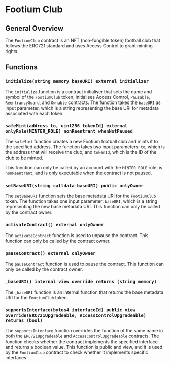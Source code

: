 # Footium Club

## General Overview

The `FootiumClub` contract is an NFT (non-fungible token) football club that
follows the ERC721 standard and uses Access Control to grant minting rights.

## Functions

### `initialize(string memory baseURI) external initializer`

The `initialize` function is a contract initialiser that sets the name and symbol
of the `FootiumClub` token, initialises Access Control, `Pausable`, `ReentrancyGuard`,
and `Ownable` contracts. The function takes the `baseURI` as input parameter,
which is a string representing the base URI for metadata associated with each
token.

### `safeMint(address to, uint256 tokenId) external onlyRole(MINTER_ROLE) nonReentrant whenNotPaused`

The `safeMint` function creates a new Footium football club and mints it to the
specified address. The function takes two input parameters: `to`, which is the
address that will receive the club, and `tokenId`, which is the ID of the club
to be minted.

This function can only be called by an account with the `MINTER_ROLE` role, is
`nonReentrant`, and is only executable when the contract is not paused.

### `setBaseURI(string calldata baseURI) public onlyOwner`

The `setBaseURI` function sets the base metadata URI for the `FootiumClub`
token. The function takes one input parameter: `baseURI`, which is a string
representing the new base metadata URI. This function can only be called by the
contract owner.

### `activateContract() external onlyOwner`

The `activateContract` function is used to unpause the contract. This function
can only be called by the contract owner.

### `pauseContract() external onlyOwner`

The `pauseContract` function is used to pause the contract. This function can
only be called by the contract owner.

### `_baseURI() internal view override returns (string memory)`

The `_baseURI` function is an internal function that returns the base metadata
URI for the `FootiumClub` token.

### `supportsInterface(bytes4 interfaceId) public view override(ERC721Upgradeable, AccessControlUpgradeable) returns (bool)`

The `supportsInterface` function overrides the function of the same name in both
the `ERC721Upgradeable` and `AccessControlUpgradeable` contracts. The function
checks whether the contract implements the specified interface and returns a
boolean value. This function is public and view, and it is used by the
`FootiumClub` contract to check whether it implements specific interfaces.
